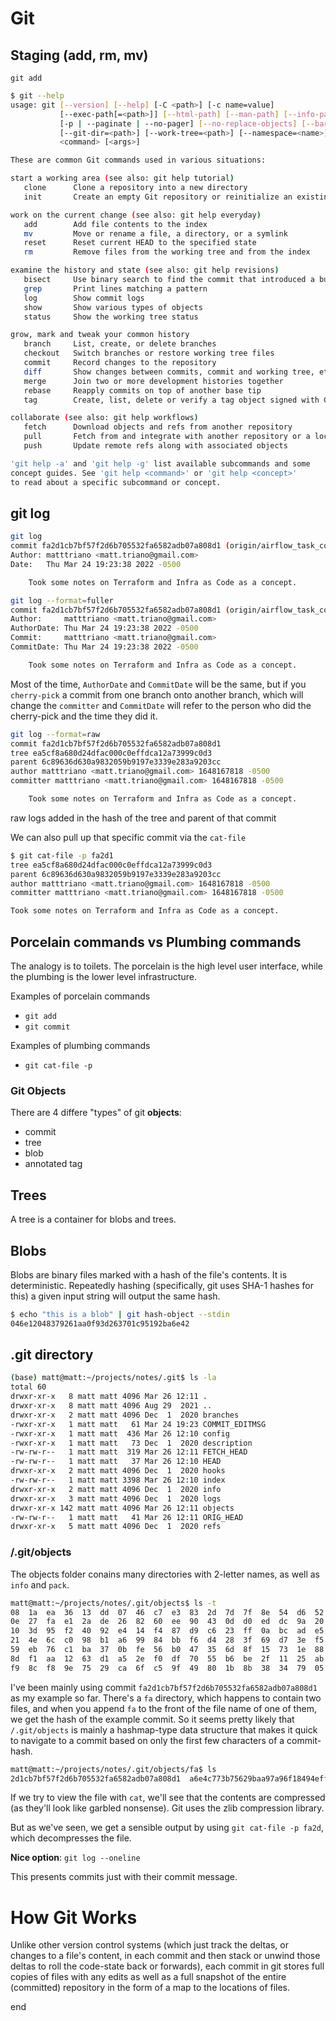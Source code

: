 # Git

## Staging (add, rm, mv)

`git add`


```bash
$ git --help
usage: git [--version] [--help] [-C <path>] [-c name=value]
           [--exec-path[=<path>]] [--html-path] [--man-path] [--info-path]
           [-p | --paginate | --no-pager] [--no-replace-objects] [--bare]
           [--git-dir=<path>] [--work-tree=<path>] [--namespace=<name>]
           <command> [<args>]

These are common Git commands used in various situations:

start a working area (see also: git help tutorial)
   clone      Clone a repository into a new directory
   init       Create an empty Git repository or reinitialize an existing one

work on the current change (see also: git help everyday)
   add        Add file contents to the index
   mv         Move or rename a file, a directory, or a symlink
   reset      Reset current HEAD to the specified state
   rm         Remove files from the working tree and from the index

examine the history and state (see also: git help revisions)
   bisect     Use binary search to find the commit that introduced a bug
   grep       Print lines matching a pattern
   log        Show commit logs
   show       Show various types of objects
   status     Show the working tree status

grow, mark and tweak your common history
   branch     List, create, or delete branches
   checkout   Switch branches or restore working tree files
   commit     Record changes to the repository
   diff       Show changes between commits, commit and working tree, etc
   merge      Join two or more development histories together
   rebase     Reapply commits on top of another base tip
   tag        Create, list, delete or verify a tag object signed with GPG

collaborate (see also: git help workflows)
   fetch      Download objects and refs from another repository
   pull       Fetch from and integrate with another repository or a local branch
   push       Update remote refs along with associated objects

'git help -a' and 'git help -g' list available subcommands and some
concept guides. See 'git help <command>' or 'git help <concept>'
to read about a specific subcommand or concept.
```

## git log

```bash
git log
commit fa2d1cb7bf57f2d6b705532fa6582adb07a808d1 (origin/airflow_task_context)
Author: matttriano <matt.triano@gmail.com>
Date:   Thu Mar 24 19:23:38 2022 -0500

    Took some notes on Terraform and Infra as Code as a concept.
```


```bash
git log --format=fuller
commit fa2d1cb7bf57f2d6b705532fa6582adb07a808d1 (origin/airflow_task_context)
Author:     matttriano <matt.triano@gmail.com>
AuthorDate: Thu Mar 24 19:23:38 2022 -0500
Commit:     matttriano <matt.triano@gmail.com>
CommitDate: Thu Mar 24 19:23:38 2022 -0500

    Took some notes on Terraform and Infra as Code as a concept.
```

Most of the time, `AuthorDate` and `CommitDate` will be the same, but if you `cherry-pick` a commit from one branch onto another branch, which will change the `committer` and `CommitDate` will refer to the person who did the cherry-pick and the time they did it.


```bash
git log --format=raw
commit fa2d1cb7bf57f2d6b705532fa6582adb07a808d1
tree ea5cf8a680d24dfac000c0effdca12a73999c0d3
parent 6c89636d630a9832059b9197e3339e283a9203cc
author matttriano <matt.triano@gmail.com> 1648167818 -0500
committer matttriano <matt.triano@gmail.com> 1648167818 -0500

    Took some notes on Terraform and Infra as Code as a concept.
```

raw logs added in the hash of the tree and parent of that commit

We can also pull up that specific commit via the `cat-file`

```bash
$ git cat-file -p fa2d1
tree ea5cf8a680d24dfac000c0effdca12a73999c0d3
parent 6c89636d630a9832059b9197e3339e283a9203cc
author matttriano <matt.triano@gmail.com> 1648167818 -0500
committer matttriano <matt.triano@gmail.com> 1648167818 -0500

Took some notes on Terraform and Infra as Code as a concept.
```
## Porcelain commands vs Plumbing commands

The analogy is to toilets. The porcelain is the high level user interface, while the plumbing is the lower level infrastructure. 

Examples of porcelain commands
* `git add`
* `git commit`

Examples of plumbing commands
* `git cat-file -p`

### Git Objects

There are 4 differe "types" of git **objects**:
* commit
* tree
* blob
* annotated tag

## Trees

A tree is a container for blobs and trees. 

## Blobs

Blobs are binary files marked with a hash of the file's contents. It is deterministic. Repeatedly hashing (specifically, git uses SHA-1 hashes for this) a given input string will output the same hash.

```bash
$ echo "this is a blob" | git hash-object --stdin
046e12048379261aa0f93d263701c95192ba6e42
```

## .git directory

```bash
(base) matt@matt:~/projects/notes/.git$ ls -la
total 60
drwxr-xr-x   8 matt matt 4096 Mar 26 12:11 .
drwxr-xr-x   8 matt matt 4096 Aug 29  2021 ..
drwxr-xr-x   2 matt matt 4096 Dec  1  2020 branches
-rwxr-xr-x   1 matt matt   61 Mar 24 19:23 COMMIT_EDITMSG
-rwxr-xr-x   1 matt matt  436 Mar 26 12:10 config
-rwxr-xr-x   1 matt matt   73 Dec  1  2020 description
-rw-rw-r--   1 matt matt  319 Mar 26 12:11 FETCH_HEAD
-rw-rw-r--   1 matt matt   37 Mar 26 12:10 HEAD
drwxr-xr-x   2 matt matt 4096 Dec  1  2020 hooks
-rw-rw-r--   1 matt matt 3398 Mar 26 12:10 index
drwxr-xr-x   2 matt matt 4096 Dec  1  2020 info
drwxr-xr-x   3 matt matt 4096 Dec  1  2020 logs
drwxr-xr-x 142 matt matt 4096 Mar 26 12:11 objects
-rw-rw-r--   1 matt matt   41 Mar 26 12:11 ORIG_HEAD
drwxr-xr-x   5 matt matt 4096 Dec  1  2020 refs
```

### /.git/objects
The objects folder conains many directories with 2-letter names, as well as `info` and `pack`.

```bash
matt@matt:~/projects/notes/.git/objects$ ls -t
08  1a  ea  36  13  dd  07  46  c7  e3  83  2d  7d  7f  8e  54  d6  52  16  cb
0e  27  fa  e1  2a  de  26  82  60  ee  90  43  0d  d0  ed  dc  9a  20  3b  cf
10  3d  95  f2  40  92  e4  14  f4  87  d9  c6  23  ff  0a  bc  ad  e5  b7  1d
21  4e  6c  c0  98  b1  a6  99  84  bb  f6  d4  28  3f  69  d7  3e  f5  22  b8
59  eb  76  c1  ba  37  0b  fe  56  b0  47  35  6d  8f  15  73  1e  88  24  4b
8d  f1  aa  12  63  d1  a5  2e  f0  df  70  55  b6  be  2f  11  25  ab  c4  info
f9  8c  f8  9e  75  29  ca  6f  c5  9f  49  80  1b  8b  38  34  79  05  64  pack
```

I've been mainly using commit `fa2d1cb7bf57f2d6b705532fa6582adb07a808d1` as my example so far. There's a `fa` directory, which happens to contain two files, and when you append `fa` to the front of the file name of one of them, we get the hash of the example commit. So it seems pretty likely that `/.git/objects` is mainly a hashmap-type data structure that makes it quick to navigate to a commit based on only the first few characters of a commit-hash.

```bash
matt@matt:~/projects/notes/.git/objects/fa$ ls
2d1cb7bf57f2d6b705532fa6582adb07a808d1  a6e4c773b75629baa97a96f18494eff7475542
```

If we try to view the file with `cat`, we'll see that the contents are compressed (as they'll look like garbled nonsense). Git uses the zlib compression library.

But as we've seen, we get a sensible output by using `git cat-file -p fa2d`, which decompresses the file. 

**Nice option**:
`git log --oneline`

This presents commits just with their commit message.

# How Git Works

Unlike other version control systems (which just track the deltas, or changes to a file's content, in each commit and then stack or unwind those deltas to roll the code-state back or forwards), each commit in git stores full copies of files with any edits as well as a full snapshot of the entire (committed) repository in the form of a map to the locations of files.














end